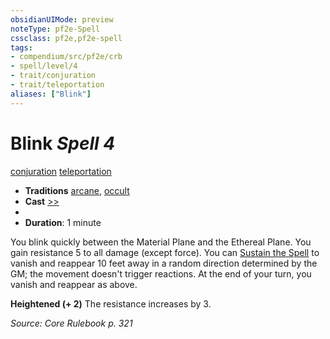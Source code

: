 ```yaml
---
obsidianUIMode: preview
noteType: pf2e-Spell
cssclass: pf2e,pf2e-spell
tags:
- compendium/src/pf2e/crb
- spell/level/4
- trait/conjuration
- trait/teleportation
aliases: ["Blink"]
---
```

# Blink *Spell 4*   
[conjuration](rules/traits/conjuration.md "Conjuration School Trait")  [teleportation](rules/traits/teleportation.md "Teleportation Effect Trait")  

- **Traditions** [arcane](rules/traits/arcane.md "Arcane Tradition Trait"), [occult](rules/traits/occult.md "Occult Tradition Trait")
- **Cast** [>>](rules/core-rulebook/chapter-9-playing-the-game.md#Actions "Two-Action") 
- 
- **Duration**: 1 minute

You blink quickly between the Material Plane and the Ethereal Plane. You gain resistance 5 to all damage (except force). You can [Sustain the Spell](rules/actions/sustain-a-spell.md) to vanish and reappear 10 feet away in a random direction determined by the GM; the movement doesn't trigger reactions. At the end of your turn, you vanish and reappear as above.

**Heightened (+ 2)** The resistance increases by 3.

*Source: Core Rulebook p. 321*